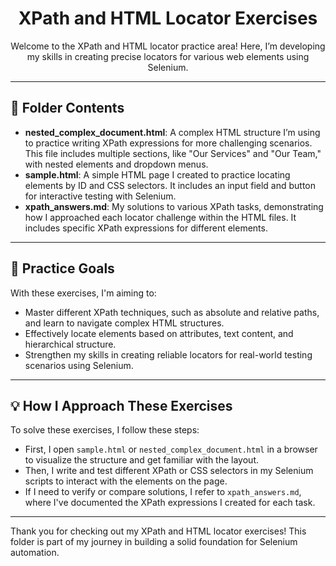 <h1 align="center">XPath and HTML Locator Exercises</h1>

<p align="center">
    Welcome to the XPath and HTML locator practice area! Here, I’m developing my skills in creating precise locators for various web elements using Selenium.
</p>

<hr>

<h2>📂 Folder Contents</h2>

<ul>
    <li><strong>nested_complex_document.html</strong>: A complex HTML structure I’m using to practice writing XPath expressions for more challenging scenarios. This file includes multiple sections, like "Our Services" and "Our Team," with nested elements and dropdown menus.</li>
    <li><strong>sample.html</strong>: A simple HTML page I created to practice locating elements by ID and CSS selectors. It includes an input field and button for interactive testing with Selenium.</li>
    <li><strong>xpath_answers.md</strong>: My solutions to various XPath tasks, demonstrating how I approached each locator challenge within the HTML files. It includes specific XPath expressions for different elements.</li>
</ul>

<hr>

<h2>📝 Practice Goals</h2>

<p>With these exercises, I'm aiming to:</p>
<ul>
    <li>Master different XPath techniques, such as absolute and relative paths, and learn to navigate complex HTML structures.</li>
    <li>Effectively locate elements based on attributes, text content, and hierarchical structure.</li>
    <li>Strengthen my skills in creating reliable locators for real-world testing scenarios using Selenium.</li>
</ul>

<hr>

<h2>💡 How I Approach These Exercises</h2>

<p>To solve these exercises, I follow these steps:</p>
<ul>
    <li>First, I open <code>sample.html</code> or <code>nested_complex_document.html</code> in a browser to visualize the structure and get familiar with the layout.</li>
    <li>Then, I write and test different XPath or CSS selectors in my Selenium scripts to interact with the elements on the page.</li>
    <li>If I need to verify or compare solutions, I refer to <code>xpath_answers.md</code>, where I've documented the XPath expressions I created for each task.</li>
</ul>

<hr>

<p>Thank you for checking out my XPath and HTML locator exercises! This folder is part of my journey in building a solid foundation for Selenium automation.</p>
